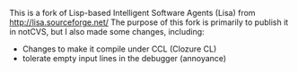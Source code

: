 This is a fork of Lisp-based Intelligent Software Agents (Lisa) from http://lisa.sourceforge.net/
The purpose of this fork is primarily to publish it in notCVS, but I also made some changes, including:
 - Changes to make it compile under CCL (Clozure CL)
 - tolerate empty input lines in the debugger (annoyance)

